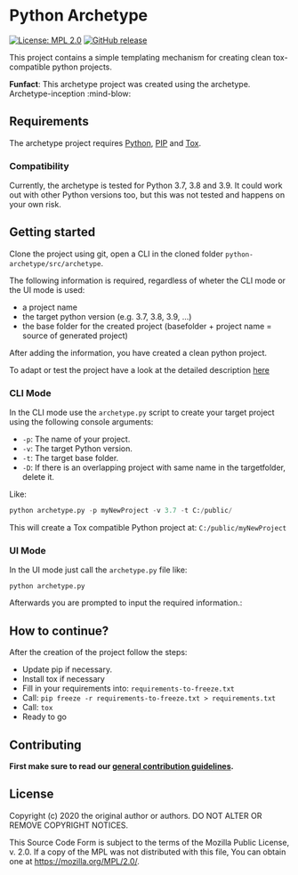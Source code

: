# Python Archetype

[![License: MPL 2.0](https://img.shields.io/badge/License-MPL%202.0-brightgreen.svg)](https://opensource.org/licenses/MPL-2.0)
[![GitHub release](https://img.shields.io/github/v/release/fhooeaist/python-archetype.svg)](https://github.com/fhooeaist/python-archetype/releases)

This project contains a simple templating mechanism for creating clean tox-compatible python projects.

**Funfact**: This archetype project was created using the archetype. Archetype-inception :mind-blow:

## Requirements

The archetype project requires [Python](https://www.python.org/downloads/release/python-390/), [PIP](https://pip.pypa.io/en/stable/installing/) and [Tox](https://pypi.org/project/tox/).

### Compatibility

Currently, the archetype is tested for Python 3.7, 3.8 and 3.9. It could work out with other Python versions too, but this was not tested and happens on your own risk.


## Getting started

Clone the project using git, open a CLI in the cloned folder `python-archetype/src/archetype`.

The following information is required, regardless of wheter the CLI mode or the UI mode is used:
* a project name
* the target python version (e.g. 3.7, 3.8, 3.9, ...)
* the base folder for the created project (basefolder + project name = source of generated project)

After adding the information, you have created a clean python project.

To adapt or test the project have a look at the detailed description [here](./documentation/Tox.md)

### CLI Mode

In the CLI mode use the `archetype.py` script to create your target project using the following console arguments:
- `-p`: The name of your project.
- `-v`: The target Python version.
- `-t`: The target base folder.
- `-D`: If there is an overlapping project with same name in the targetfolder, delete it.

Like:
```python
python archetype.py -p myNewProject -v 3.7 -t C:/public/
```

This will create a Tox compatible Python project at: `C:/public/myNewProject`

### UI Mode

In the UI mode just call the `archetype.py` file like:

```
python archetype.py
```

Afterwards you are prompted to input the required information.:


## How to continue?

After the creation of the project follow the steps:

- Update pip if necessary.
- Install tox if necessary
- Fill in your requirements into: `requirements-to-freeze.txt`
- Call: `pip freeze -r requirements-to-freeze.txt > requirements.txt`
- Call: `tox`
- Ready to go

## Contributing

**First make sure to read our [general contribution guidelines](https://fhooeaist.github.io/CONTRIBUTING.html).**
   
## License

Copyright (c) 2020 the original author or authors.
DO NOT ALTER OR REMOVE COPYRIGHT NOTICES.

This Source Code Form is subject to the terms of the Mozilla Public
License, v. 2.0. If a copy of the MPL was not distributed with this
file, You can obtain one at https://mozilla.org/MPL/2.0/.
